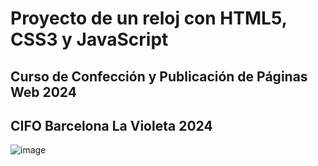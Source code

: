 # Proyecto de un reloj con HTML5, CSS3 y JavaScript
## Curso de Confección y Publicación de Páginas Web 2024 
## CIFO Barcelona La Violeta 2024
![image](https://github.com/manusalasprofesor/reloj-html-css-js/assets/125913240/b024ce13-c22b-40f0-ad29-9e2ba39c3e4d)
